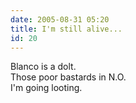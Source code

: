 ```yaml
---
date: 2005-08-31 05:20
title: I'm still alive...
id: 20
---
```

Blanco is a dolt.<br>
Those poor bastards in N.O.<br>
I'm going looting.
